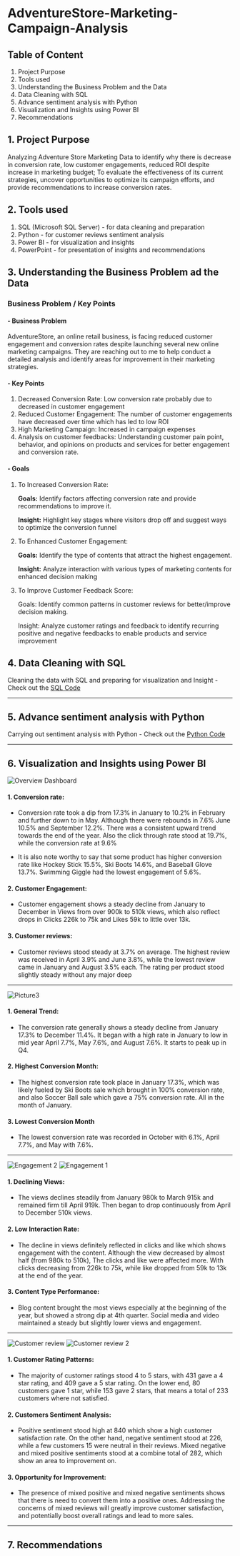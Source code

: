 # AdventureStore-Marketing-Campaign-Analysis


## Table of Content

 1. Project Purpose
 2. Tools used
 3. Understanding the Business Problem and the Data
 4. Data Cleaning with SQL
 5. Advance sentiment analysis with Python
 6. Visualization and Insights using Power BI
 7. Recommendations


## 1. Project Purpose

Analyzing Adventure Store Marketing Data to identify why there is decrease in conversion rate, low customer engagements, reduced ROI despite increase in marketing budget; To evaluate the effectiveness of its current strategies, uncover opportunities to optimize its campaign efforts, and provide recommendations to increase conversion rates.



## 2. Tools used
 1. SQL (Microsoft SQL Server) - for data cleaning and preparation
 2. Python - for customer reviews sentiment analysis
 3. Power BI - for visualization and insights
 4. PowerPoint - for presentation of insights and recommendations


## 3. Understanding the Business Problem ad the Data

### Business Problem / Key Points

#### - Business Problem
AdventureStore, an online retail business, is facing reduced customer engagement and conversion rates despite launching several new online marketing campaigns. They are reaching out to me to help conduct a detailed analysis and identify areas for improvement in their marketing strategies.

#### - Key Points
1. Decreased Conversion Rate: Low conversion rate probably due to decreased in customer engagement
2. Reduced Customer Engagement: The number of customer engagements have decreased over time which has led to low ROI
3. High Marketing Campaign: Increased in campaign expenses
4. Analysis on customer feedbacks: Understanding customer pain point, behavior, and opinions on products and services for better engagement and conversion rate.


#### - Goals

1. To Increased Conversion Rate:

   **Goals:** Identify factors affecting conversion rate and provide recommendations 
          to improve it.
   
   **Insight:** Highlight key stages where visitors drop off and suggest ways 
          to optimize the conversion funnel

2. To Enhanced Customer Engagement:

   **Goals:** Identify the type of contents that attract the highest engagement.
   
   **Insight:** Analyze interaction with various types of marketing contents for 
          enhanced decision making

3. To Improve Customer Feedback Score:

   Goals: Identify common patterns in customer reviews for better/improve 
          decision making.
   
   Insight: Analyze customer ratings and feedback to identify recurring 
          positive and negative feedbacks to enable products and service improvement


## 4. Data Cleaning with SQL  

Cleaning the data with SQL and preparing for visualization and Insight - Check out the [SQL Code](https://github.com/stanleyanthony/AdventureStore-Marketing-Campaign-Analysis/blob/main/The%20Codes/SQL%20Query.sql) 

***


## 5. Advance sentiment analysis with Python

Carrying out sentiment analysis with Python - Check out the [Python Code](https://github.com/stanleyanthony/AdventureStore-Marketing-Campaign-Analysis/blob/main/The%20Codes/Python%20-%20customer_reviews_sentiment_analysis.py) 

***


## 6. Visualization and Insights using Power BI

![Overview Dashboard](https://github.com/user-attachments/assets/9e753c89-89e9-4e9c-b093-137cdd47beb0)

#### 1. Conversion rate: 
- Conversion rate took a dip from 17.3% in January to 10.2% in February and further down to in May. Although there were rebounds in 7.6% June 10.5% and September 12.2%. There was a consistent upward trend towards the end of the year. Also the click through rate stood at 19.7%, while the conversion rate at 9.6%

- It is also note worthy to say that some product has higher conversion rate like Hockey Stick 15.5%, Ski Boots 14.6%, and Baseball Glove 13.7%. Swimming Giggle had the lowest engagement of 5.6%.

#### 2. Customer Engagement: 
- Customer engagement shows a steady decline from January to December in Views from over 900k to 510k views, which also reflect drops in Clicks 226k to 75k and Likes 59k to little over 13k.

#### 3. Customer reviews:
- Customer reviews stood steady at 3.7% on average. The highest review was received in April 3.9% and June 3.8%, while the lowest review came in January and August 3.5% each. The rating per product stood slightly steady without any major deep

***


![Picture3](https://github.com/user-attachments/assets/d7cd34ec-1841-41c4-ab50-b15aabf00b36)

#### 1. General Trend:
- The conversion rate generally shows a steady decline from January 17.3% to December 11.4%. It began with a high rate in January to low in mid year April 7.7%, May 7.6%, and August 7.6%. It starts to peak up in Q4.

#### 2. Highest Conversion Month:
- The highest conversion rate took place in January 17.3%, which was likely fueled by Ski Boots sale which brought in 100% conversion rate, and also Soccer Ball sale which gave a 75% conversion rate. All in the month of January. 

#### 3. Lowest Conversion Month
- The lowest conversion rate was recorded in October with 6.1%, April 7.7%, and May with 7.6%.

***

![Engagement 2](https://github.com/user-attachments/assets/cbd144d0-f8ab-482a-a597-a705c5dce133) ![Engagement 1](https://github.com/user-attachments/assets/906220ca-3c10-4885-842f-279c018d80d9)

#### 1. Declining Views:
- The views declines steadily from January 980k to March 915k and remained firm till April 919k. Then began to drop continuously from April to December 510k views.

#### 2. Low Interaction Rate: 
- The decline in views definitely reflected in clicks and like which shows engagement with the content. Although the view decreased by almost half (from 980k to 510k), The clicks and like were affected more. With clicks decreasing from 226k to 75k, while like dropped from 59k to 13k at the end of the year. 

#### 3. Content Type Performance: 
- Blog content brought the most views especially at the beginning of the year, but showed a strong dip at 4th quarter. Social media and video maintained a steady but slightly lower views and engagement. 

***


![Customer review](https://github.com/user-attachments/assets/108df90e-99af-4421-93f2-1092a458e47d) ![Customer review 2](https://github.com/user-attachments/assets/9daff4bf-b99e-422a-88b9-06a59ecba2e2) 

#### 1. Customer Rating Patterns: 
- The majority of customer ratings stood 4 to 5 stars, with 431 gave a 4 star rating, and 409 gave a 5 star rating. On the lower end, 80 customers gave 1 star, while 153 gave 2 stars, that means a total of 233 customers where not satisfied.

#### 2. Customers Sentiment Analysis:
- Positive sentiment stood high at 840 which show a high customer satisfaction rate. On the other hand, negative sentiment stood at 226, while a few customers 15 were neutral in their reviews. Mixed negative and mixed positive sentiments stood at a combine total of 282, which show an area to improvement on.

#### 3. Opportunity for Improvement:
- The presence of mixed positive and mixed negative sentiments shows that there is need to convert them into a positive ones. Addressing the concerns of mixed reviews will greatly improve customer satisfaction, and potentially boost overall ratings and lead to more sales.

***


## 7. Recommendations




















